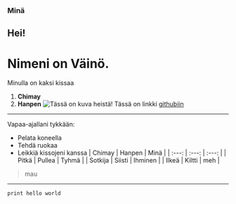 ### Minä
## Hei!
# Nimeni on **Väinö.**
Minulla on kaksi kissaa
1. **Chimay**
2. **Hanpen**
![Tässä on kuva heistä!](https://cdn.discordapp.com/attachments/1146867162695352451/1417852974738444341/IMG_0256.jpg?ex=68cbfdfb&is=68caac7b&hm=25ae8931a4f0f72b77d9d73624b7c6ffb95205c2dbb748b20ec39bf8a24fafe5&)
Tässä on linkki [githubiin](https://github.com/)
---
Vapaa-ajallani tykkään:
- Pelata koneella
- Tehdä ruokaa
- Leikkiä kissojeni kanssa
| Chimay | Hanpen | Minä |
| :---: | :---: | :---: |
| Pitkä  | Pullea  | Tyhmä  |
| Sotkija  | Siisti  | Ihminen  |
| Ilkeä  | Kiltti  | meh  |
>mau
---
```print hello world```